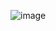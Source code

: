 ![image](https://user-images.githubusercontent.com/42132857/85222537-880c3d00-b3d9-11ea-8dd7-d6c5c6048d8a.png)
